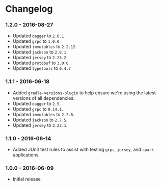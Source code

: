 # Changelog

### 1.2.0 - 2016-08-27

- Updated `dagger` to `2.6.1`
- Updated `grpc` to `1.0.0`
- Updated `immutables` to `2.2.12`
- Updated `jackson` to `2.8.1`
- Updated `jersey` to `2.23.2`
- Updated `protobuf` to `3.0.0`
- Updated `typetools` to `0.4.7`

### 1.1.1 - 2016-06-18

- Added `gradle-versions-plugin` to help ensure we're using the latest versions of all dependencies.
- Updated `dagger` to `2.5`.
- Updated `grpc` to `0.14.1`.
- Updated `immutables` to `2.2.6`.
- Updated `jackson` to `2.7.5`.
- Updated `jersey` to `2.23.1`.

### 1.1.0 - 2016-06-14

- Added JUnit test rules to assist with testing `grpc`, `jersey`, and `spark` applications.

### 1.0.0 - 2016-06-09

- Initial release
